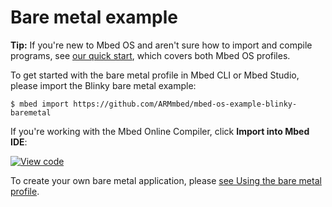 # Bare metal example

<span class="tips">**Tip:** If you're new to Mbed OS and aren't sure how to import and compile programs, see [our quick start](../quick-start/index.html), which covers both Mbed OS profiles.</span>

To get started with the bare metal profile in Mbed CLI or Mbed Studio, please import the Blinky bare metal example:

```
$ mbed import https://github.com/ARMmbed/mbed-os-example-blinky-baremetal
```

If you're working with the Mbed Online Compiler, click **Import into Mbed IDE**:

[![View code](https://www.mbed.com/embed/?url=https://github.com/armmbed/mbed-os-example-blinky-baremetal/)](https://github.com/armmbed/mbed-os-example-blinky-baremetal/blob/master/main.cpp)

To create your own bare metal application, please [see Using the bare metal profile](../bare-metal/using-the-bare-metal-profile.html).
